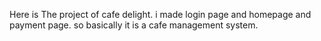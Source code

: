 Here is The project of cafe delight. i made login page and homepage and payment page. so basically it is a cafe management system.
